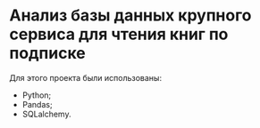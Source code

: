 # Анализ базы данных крупного сервиса для чтения книг по подписке
Для этого проекта были использованы:

 - Python;
 - Pandas;
 - SQLalchemy.

